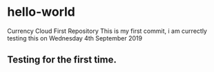 # hello-world
Currency Cloud First Repository
This is my first commit, i am currectly testing this on Wednesday 4th September 2019

Testing for the first time.
---
